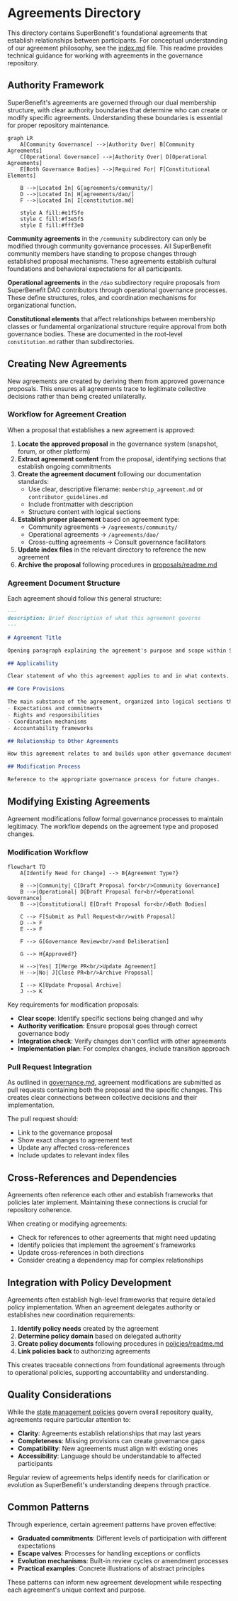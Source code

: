 # Agreements Directory

This directory contains SuperBenefit's foundational agreements that establish relationships between participants. For conceptual understanding of our agreement philosophy, see the [index.md](index.md) file. This readme provides technical guidance for working with agreements in the governance repository.

## Authority Framework

SuperBenefit's agreements are governed through our dual membership structure, with clear authority boundaries that determine who can create or modify specific agreements. Understanding these boundaries is essential for proper repository maintenance.

```mermaid
graph LR
    A[Community Governance] -->|Authority Over| B[Community Agreements]
    C[Operational Governance] -->|Authority Over| D[Operational Agreements]
    E[Both Governance Bodies] -->|Required For| F[Constitutional Elements]
    
    B -->|Located In| G[agreements/community/]
    D -->|Located In| H[agreements/dao/]
    F -->|Located In| I[constitution.md]
    
    style A fill:#e1f5fe
    style C fill:#f3e5f5
    style E fill:#fff3e0
```

**Community agreements** in the `/community` subdirectory can only be modified through community governance processes. All SuperBenefit community members have standing to propose changes through established proposal mechanisms. These agreements establish cultural foundations and behavioral expectations for all participants.

**Operational agreements** in the `/dao` subdirectory require proposals from SuperBenefit DAO contributors through operational governance processes. These define structures, roles, and coordination mechanisms for organizational function.

**Constitutional elements** that affect relationships between membership classes or fundamental organizational structure require approval from both governance bodies. These are documented in the root-level `constitution.md` rather than subdirectories.

## Creating New Agreements

New agreements are created by deriving them from approved governance proposals. This ensures all agreements trace to legitimate collective decisions rather than being created unilaterally.

### Workflow for Agreement Creation

When a proposal that establishes a new agreement is approved:

1. **Locate the approved proposal** in the governance system (snapshot, forum, or other platform)
2. **Extract agreement content** from the proposal, identifying sections that establish ongoing commitments
3. **Create the agreement document** following our documentation standards:
   - Use clear, descriptive filename: `membership_agreement.md` or `contributor_guidelines.md`
   - Include frontmatter with description
   - Structure content with logical sections
4. **Establish proper placement** based on agreement type:
   - Community agreements → `/agreements/community/`
   - Operational agreements → `/agreements/dao/`
   - Cross-cutting agreements → Consult governance facilitators
5. **Update index files** in the relevant directory to reference the new agreement
6. **Archive the proposal** following procedures in [proposals/readme.md](../proposals/readme.md)

### Agreement Document Structure

Each agreement should follow this general structure:

```markdown
---
description: Brief description of what this agreement governs
---

# Agreement Title

Opening paragraph explaining the agreement's purpose and scope within SuperBenefit's governance.

## Applicability

Clear statement of who this agreement applies to and in what contexts.

## Core Provisions

The main substance of the agreement, organized into logical sections that establish:
- Expectations and commitments
- Rights and responsibilities  
- Coordination mechanisms
- Accountability frameworks

## Relationship to Other Agreements

How this agreement relates to and builds upon other governance documents.

## Modification Process

Reference to the appropriate governance process for future changes.
```

## Modifying Existing Agreements

Agreement modifications follow formal governance processes to maintain legitimacy. The workflow depends on the agreement type and proposed changes.

### Modification Workflow

```mermaid
flowchart TD
    A[Identify Need for Change] --> B{Agreement Type?}
    
    B -->|Community| C[Draft Proposal for<br/>Community Governance]
    B -->|Operational| D[Draft Proposal for<br/>Operational Governance]
    B -->|Constitutional| E[Draft Proposal for<br/>Both Bodies]
    
    C --> F[Submit as Pull Request<br/>with Proposal]
    D --> F
    E --> F
    
    F --> G[Governance Review<br/>and Deliberation]
    
    G --> H{Approved?}
    
    H -->|Yes| I[Merge PR<br/>Update Agreement]
    H -->|No| J[Close PR<br/>Archive Proposal]
    
    I --> K[Update Proposal Archive]
    J --> K
```

Key requirements for modification proposals:

- **Clear scope**: Identify specific sections being changed and why
- **Authority verification**: Ensure proposal goes through correct governance body
- **Integration check**: Verify changes don't conflict with other agreements
- **Implementation plan**: For complex changes, include transition approach

### Pull Request Integration

As outlined in [governance.md](../governance.md), agreement modifications are submitted as pull requests containing both the proposal and the specific changes. This creates clear connections between collective decisions and their implementation.

The pull request should:
- Link to the governance proposal
- Show exact changes to agreement text
- Update any affected cross-references
- Include updates to relevant index files

## Cross-References and Dependencies

Agreements often reference each other and establish frameworks that policies later implement. Maintaining these connections is crucial for repository coherence.

When creating or modifying agreements:
- Check for references to other agreements that might need updating
- Identify policies that implement the agreement's frameworks
- Update cross-references in both directions
- Consider creating a dependency map for complex relationships

## Integration with Policy Development

Agreements often establish high-level frameworks that require detailed policy implementation. When an agreement delegates authority or establishes new coordination requirements:

1. **Identify policy needs** created by the agreement
2. **Determine policy domain** based on delegated authority
3. **Create policy documents** following procedures in [policies/readme.md](../policies/readme.md)
4. **Link policies back** to authorizing agreements

This creates traceable connections from foundational agreements through to operational policies, supporting accountability and understanding.

## Quality Considerations

While the [state management policies](../policies/metagovernance/state/readme.md) govern overall repository quality, agreements require particular attention to:

- **Clarity**: Agreements establish relationships that may last years
- **Completeness**: Missing provisions can create governance gaps
- **Compatibility**: New agreements must align with existing ones
- **Accessibility**: Language should be understandable to affected participants

Regular review of agreements helps identify needs for clarification or evolution as SuperBenefit's understanding deepens through practice.

## Common Patterns

Through experience, certain agreement patterns have proven effective:

- **Graduated commitments**: Different levels of participation with different expectations
- **Escape valves**: Processes for handling exceptions or conflicts
- **Evolution mechanisms**: Built-in review cycles or amendment processes
- **Practical examples**: Concrete illustrations of abstract principles

These patterns can inform new agreement development while respecting each agreement's unique context and purpose.